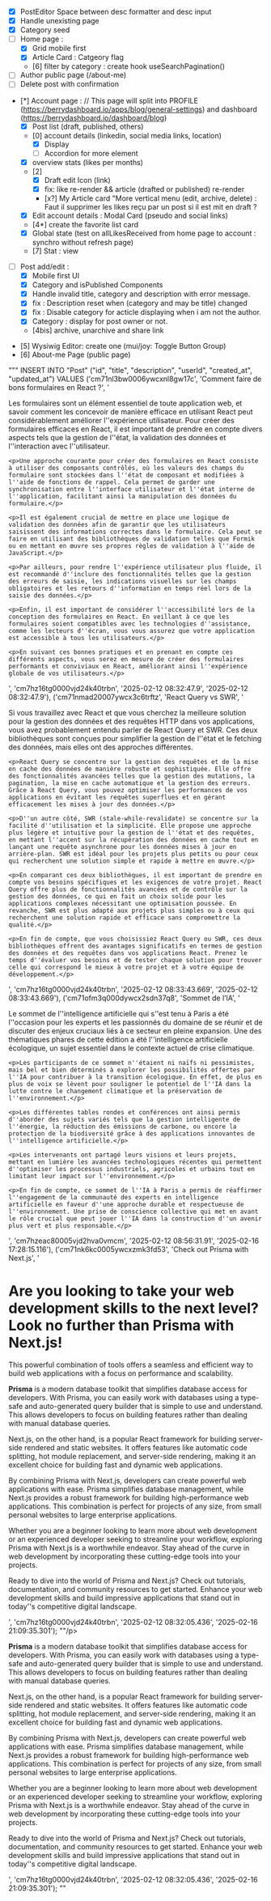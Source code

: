 - [x] PostEditor Space between desc formatter and desc input 
- [x] Handle unexisting page
- [x] Category seed
- [ ] Home page : 
    - [x] Grid mobile first
    - [x] Article Card : Catgeory flag
    - [6] filter by category : create hook useSearchPagination()
- [ ] Author public page (/about-me)
- [ ] Delete post with confirmation
- [*] Account page : // This page will split into PROFILE (https://berrydashboard.io/apps/blog/general-settings) and dashboard (https://berrydashboard.io/dashboard/blog)
    - [x] Post list (draft, published, others)
    - [0] account details (linkedin, social media links, location)
        - [x] Display
        - [ ] Accordion for more element
    - [x] overview stats (likes per months)
    - [2] 
        - [x] Draft edit Icon (link)
        - [x] fix: like re-render && article (drafted or published) re-render
        - [x?] My Article card "More vertical menu (edit, archive, delete) : Faut il supprimer les likes reçu par un post si il est mit en draft ?
    - [x] Edit account details : Modal Card (pseudo and social links)
    - [4*] create the favorite list card
    - [x] Global state (test on allLikesReceived from home page to account : synchro without refresh page)
    - [7] Stat : view
- [ ] Post add/edit :
    - [x] Mobile first UI
    - [x] Category and isPublished Components
    - [x] Handle invalid title, category and description with error message.
    - [x] fix : Description reset when (category and may be title) changed
    - [x] fix : Disable category for acticle displaying when i am not the author.
    - [x] Category : display for post owner or not.
    - [4bis] archive, unarchive and share link
- [5] Wysiwig Editor: create one (mui/joy: Toggle Button Group)
- [6] About-me Page (public page)





<!-- Il faut modifier les userId -->
"""
INSERT INTO "Post" ("id", "title", "description", "userId", "created_at", "updated_at") VALUES
('cm71nl3bw0006ywcxnl8gw17c',	'Comment faire de bons formulaires en React ?',	'
    <p>Les formulaires sont un élément essentiel de toute application web, et savoir comment les concevoir de manière efficace en utilisant React peut considérablement améliorer l''expérience utilisateur. Pour créer des formulaires efficaces en React, il est important de prendre en compte divers aspects tels que la gestion de l''état, la validation des données et l''interaction avec l''utilisateur.</p>
    
    <p>Une approche courante pour créer des formulaires en React consiste à utiliser des composants contrôlés, où les valeurs des champs du formulaire sont stockées dans l''état de composant et modifiées à l''aide de fonctions de rappel. Cela permet de garder une synchronisation entre l''interface utilisateur et l''état interne de l''application, facilitant ainsi la manipulation des données du formulaire.</p>
    
    <p>Il est également crucial de mettre en place une logique de validation des données afin de garantir que les utilisateurs saisissent des informations correctes dans le formulaire. Cela peut se faire en utilisant des bibliothèques de validation telles que Formik ou en mettant en œuvre ses propres règles de validation à l''aide de JavaScript.</p>
    
    <p>Par ailleurs, pour rendre l''expérience utilisateur plus fluide, il est recommandé d''inclure des fonctionnalités telles que la gestion des erreurs de saisie, les indications visuelles sur les champs obligatoires et les retours d''information en temps réel lors de la saisie des données.</p>
    
    <p>Enfin, il est important de considérer l''accessibilité lors de la conception des formulaires en React. En veillant à ce que les formulaires soient compatibles avec les technologies d''assistance, comme les lecteurs d''écran, vous vous assurez que votre application est accessible à tous les utilisateurs.</p>
    
    <p>En suivant ces bonnes pratiques et en prenant en compte ces différents aspects, vous serez en mesure de créer des formulaires performants et conviviaux en React, améliorant ainsi l''expérience globale de vos utilisateurs.</p>
',	'cm7hz16tg0000vjd24k40trbn',	'2025-02-12 08:32:47.9',	'2025-02-12 08:32:47.9'),
('cm71nmad20007ywcx3c6trftz',	'React Query vs SWR',	'
    <p>Si vous travaillez avec React et que vous cherchez la meilleure solution pour la gestion des données et des requêtes HTTP dans vos applications, vous avez probablement entendu parler de React Query et SWR. Ces deux bibliothèques sont conçues pour simplifier la gestion de l''état et le fetching des données, mais elles ont des approches différentes.</p>
    
    <p>React Query se concentre sur la gestion des requêtes et de la mise en cache des données de manière robuste et sophistiquée. Elle offre des fonctionnalités avancées telles que la gestion des mutations, la pagination, la mise en cache automatique et la gestion des erreurs. Grâce à React Query, vous pouvez optimiser les performances de vos applications en évitant les requêtes superflues et en gérant efficacement les mises à jour des données.</p>
    
    <p>D''un autre côté, SWR (stale-while-revalidate) se concentre sur la facilité d''utilisation et la simplicité. Elle propose une approche plus légère et intuitive pour la gestion de l''état et des requêtes, en mettant l''accent sur la récupération des données en cache tout en lançant une requête asynchrone pour les données mises à jour en arrière-plan. SWR est idéal pour les projets plus petits ou pour ceux qui recherchent une solution simple et rapide à mettre en œuvre.</p>
    
    <p>En comparant ces deux bibliothèques, il est important de prendre en compte vos besoins spécifiques et les exigences de votre projet. React Query offre plus de fonctionnalités avancées et de contrôle sur la gestion des données, ce qui en fait un choix solide pour les applications complexes nécessitant une optimisation poussée. En revanche, SWR est plus adapté aux projets plus simples ou à ceux qui recherchent une solution rapide et efficace sans compromettre la qualité.</p>
    
    <p>En fin de compte, que vous choisissiez React Query ou SWR, ces deux bibliothèques offrent des avantages significatifs en termes de gestion des données et des requêtes dans vos applications React. Prenez le temps d''évaluer vos besoins et de tester chaque solution pour trouver celle qui correspond le mieux à votre projet et à votre équipe de développement.</p>
',	'cm7hz16tg0000vjd24k40trbn',	'2025-02-12 08:33:43.669',	'2025-02-12 08:33:43.669'),
('cm71ofm3q000dywcx2sdn37q8',	'Sommet de l’IA',	'
    <p>Le sommet de l''intelligence artificielle qui s''est tenu à Paris a été l''occasion pour les experts et les passionnés du domaine de se réunir et de discuter des enjeux cruciaux liés à ce secteur en pleine expansion. Une des thématiques phares de cette édition a été l''intelligence artificielle écologique, un sujet essentiel dans le contexte actuel de crise climatique.</p>
    
    <p>Les participants de ce sommet n''étaient ni naïfs ni pessimistes, mais bel et bien déterminés à explorer les possibilités offertes par l''IA pour contribuer à la transition écologique. En effet, de plus en plus de voix se lèvent pour souligner le potentiel de l''IA dans la lutte contre le changement climatique et la préservation de l''environnement.</p>
    
    <p>Les différentes tables rondes et conférences ont ainsi permis d''aborder des sujets variés tels que la gestion intelligente de l''énergie, la réduction des émissions de carbone, ou encore la protection de la biodiversité grâce à des applications innovantes de l''intelligence artificielle.</p>
    
    <p>Les intervenants ont partagé leurs visions et leurs projets, mettant en lumière les avancées technologiques récentes qui permettent d''optimiser les processus industriels, agricoles et urbains tout en limitant leur impact sur l''environnement.</p>
    
    <p>En fin de compte, ce sommet de l''IA à Paris a permis de réaffirmer l''engagement de la communauté des experts en intelligence artificielle en faveur d''une approche durable et respectueuse de l''environnement. Une prise de conscience collective qui met en avant le rôle crucial que peut jouer l''IA dans la construction d''un avenir plus vert et plus responsable.</p>
',	'cm7hzeac80005vjd2hva0vmcm',	'2025-02-12 08:56:31.91',	'2025-02-16 17:28:15.116'),
('cm71nk6kc0005ywcxzmk3fd53',	'Check out Prisma with Next.js',	'<h1>Are you looking to take your web development skills to the next level? Look no further than Prisma with Next.js!</h1><p>This powerful combination of tools offers a seamless and efficient way to build web applications with a focus on performance and scalability.</p><p><strong>Prisma</strong> is a modern database toolkit that simplifies database access for developers. With Prisma, you can easily work with databases using a type-safe and auto-generated query builder that is simple to use and understand. This allows developers to focus on building features rather than dealing with manual database queries.</p><p>Next.js, on the other hand, is a popular React framework for building server-side rendered and static websites. It offers features like automatic code splitting, hot module replacement, and server-side rendering, making it an excellent choice for building fast and dynamic web applications.</p><p>By combining Prisma with Next.js, developers can create powerful web applications with ease. Prisma simplifies database management, while Next.js provides a robust framework for building high-performance web applications. This combination is perfect for projects of any size, from small personal websites to large enterprise applications.</p><p>Whether you are a beginner looking to learn more about web development or an experienced developer seeking to streamline your workflow, exploring Prisma with Next.js is a worthwhile endeavor. Stay ahead of the curve in web development by incorporating these cutting-edge tools into your projects.</p><p>Ready to dive into the world of Prisma and Next.js? Check out tutorials, documentation, and community resources to get started. Enhance your web development skills and build impressive applications that stand out in today''s competitive digital landscape.</p>',	'cm7hz16tg0000vjd24k40trbn',	'2025-02-12 08:32:05.436',	'2025-02-16 21:09:35.301');
""/p><p><strong>Prisma</strong> is a modern database toolkit that simplifies database access for developers. With Prisma, you can easily work with databases using a type-safe and auto-generated query builder that is simple to use and understand. This allows developers to focus on building features rather than dealing with manual database queries.</p><p>Next.js, on the other hand, is a popular React framework for building server-side rendered and static websites. It offers features like automatic code splitting, hot module replacement, and server-side rendering, making it an excellent choice for building fast and dynamic web applications.</p><p>By combining Prisma with Next.js, developers can create powerful web applications with ease. Prisma simplifies database management, while Next.js provides a robust framework for building high-performance web applications. This combination is perfect for projects of any size, from small personal websites to large enterprise applications.</p><p>Whether you are a beginner looking to learn more about web development or an experienced developer seeking to streamline your workflow, exploring Prisma with Next.js is a worthwhile endeavor. Stay ahead of the curve in web development by incorporating these cutting-edge tools into your projects.</p><p>Ready to dive into the world of Prisma and Next.js? Check out tutorials, documentation, and community resources to get started. Enhance your web development skills and build impressive applications that stand out in today''s competitive digital landscape.</p>',	'cm7hz16tg0000vjd24k40trbn',	'2025-02-12 08:32:05.436',	'2025-02-16 21:09:35.301');
""